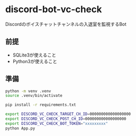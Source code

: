 # discord-bot-vc-check
Discordのボイスチャットチャンネルの入退室を監視するBot


## 前提
 - SQLite3が使えること
 - Python3が使えること


## 準備
```sh
python -m venv .venv
source .venv/bin/activate
```

```sh
pip install -r requirements.txt
```

```sh
export DISCORD_VC_CHECK_TARGET_CH_ID=000000000000000000
export DISCORD_VC_CHECK_POST_CH_ID=000000000000000000
export DISCORD_VC_CHECK_BOT_TOKEN="xxxxxxxxx"
python App.py
```
